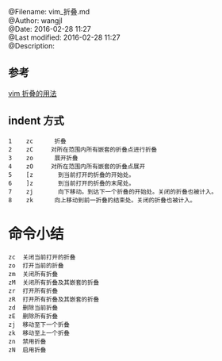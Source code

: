@Filename:       vim_折叠.md  
@Author:         wangjl  
@Date:           2016-02-28 11:27  
@Last modified:  2016-02-28 11:27  
@Description:   

## 参考

[vim 折叠的用法](http://www.cnblogs.com/xuxm2007/archive/2011/11/10/2244418.html)


## indent 方式

    1    zc      折叠
    2    zC     对所在范围内所有嵌套的折叠点进行折叠
    3    zo      展开折叠
    4    zO     对所在范围内所有嵌套的折叠点展开
    5    [z       到当前打开的折叠的开始处。
    6    ]z       到当前打开的折叠的末尾处。
    7    zj       向下移动。到达下一个折叠的开始处。关闭的折叠也被计入。
    8    zk      向上移动到前一折叠的结束处。关闭的折叠也被计入。


# 命令小结

    zc	关闭当前打开的折叠
    zo	打开当前的折叠
    zm	关闭所有折叠
    zM	关闭所有折叠及其嵌套的折叠
    zr	打开所有折叠
    zR	打开所有折叠及其嵌套的折叠
    zd	删除当前折叠
    zE	删除所有折叠
    zj	移动至下一个折叠
    zk	移动至上一个折叠
    zn	禁用折叠
    zN	启用折叠

